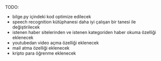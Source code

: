 TODO:

-   bilge.py içindeki kod optimize edilecek
-   speech recognition kütüphanesi daha iyi çalışan bir tanesi ile değiştirilecek
-   istenen haber sitelerinden ve istenen kategoriden haber okuma özelliği eklenecek
-   youtubedan video açma özelliği eklenecek
-   mail atma özelliği eklenecek
-   kripto para öğrenme eklenecek
